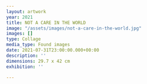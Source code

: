 ```yaml
---
layout: artwork
year: 2021
title: NOT A CARE IN THE WORLD
image: "/assets/images/not-a-care-in-the-world.jpg"
images: []
type: Collage
media_type: Found images
date: 2021-07-31T23:00:00.000+00:00
description: ''
dimensions: 29.7 x 42 cm
exhibition: ''

---
```

